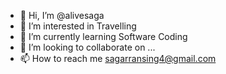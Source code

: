 - 👋 Hi, I’m @alivesaga
- 👀 I’m interested in Travelling
- 🌱 I’m currently learning Software Coding 
- 💞️ I’m looking to collaborate on ...
- 📫 How to reach me sagarransing4@gmail.com

<!---
alivesaga/alivesaga is a ✨ special ✨ repository because its `README.md` (this file) appears on your GitHub profile.
You can click the Preview link to take a look at your changes.
--->
